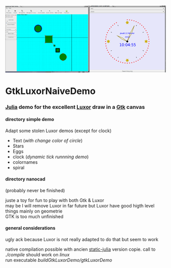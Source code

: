 ![splash image](images/GtkLuxorDemoApp.png)    
# GtkLuxorNaiveDemo
### [Julia](https://julialang.org/) demo for the excellent  [Luxor](https://github.com/JuliaGraphics/Luxor.jl) draw in a [Gtk](https://github.com/JuliaGraphics/Gtk.jl) canvas

#### directory simple demo
Adapt some stolen Luxor demos (except for clock)   
- Text (_with change color of circle_)  
- Stars  
- Eggs      
- clock (_dynamic tick runnning demo_)
- colornames
- spiral

#### directory nanocad
(probably never be finished)   

juste a toy for fun to play with both Gtk & Luxor    
may be I will remove Luxor in far future but Luxor have good higth level things mainly on geometrie      
GTK is too much unfinished   

#### general considerations
ugly ack because Luxor is not really adapted to do that but seem to work


native compilation possible with ancien [static-julia](https://github.com/JuliaComputing/static-julia) version copie. call to *./compile* should work on *linux*    
run executable *buildGtkLuxorDemo/gtkLuxorDemo*
